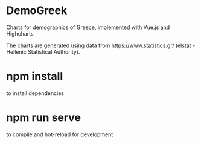 # DemoGreek
Charts for demographics of Greece, implemented with Vue.js and Highcharts

The charts are generated using data from https://www.statistics.gr/ (elstat - Hellenic Statistical Authority).

# npm install 
to install dependencies
# npm run serve 
to compile and hot-reload for development 
